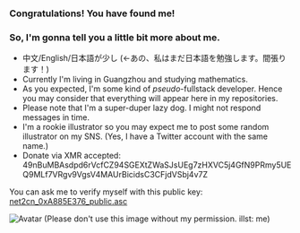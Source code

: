 ### Congratulations! You have found me!

### So, I'm gonna tell you a little bit more about me.

- 中文/English/日本語が少し (<-あの、私はまだ日本語を勉強します。間張ります！)
- Currently I'm living in Guangzhou and studying mathematics.
- As you expected, I'm some kind of *pseudo*-fullstack developer. Hence you may consider that everything will appear here in my repositories.
- Please note that I'm a super-duper lazy dog. I might not respond messages in time.
- I'm a rookie illustrator so you may expect me to post some random illustrator on my SNS. (Yes, I have a Twitter account with the same name.)
- Donate via XMR accepted: 49nBuMBAsdpd6rVcfCZ94SGEXtZWaSJsUEg7zHXVC5j4GfN9PRmy5UEQ9MLf7VRgv9VgsV4MAUrBicidsC3CFjdVSbj4v7Z

You can ask me to verify myself with this public key: [net2cn_0xA885E376_public.asc](net2cn_0xA885E376_public.asc)

![Avatar](https://user-images.githubusercontent.com/6072596/138667694-5b3e50cb-08c7-468b-81fa-979d325422aa.png)
(Please don't use this image without my permission. illst: me)

